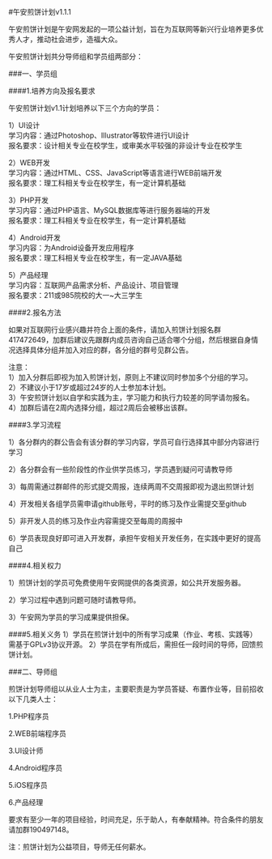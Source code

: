 #午安煎饼计划v1.1.1
 
午安煎饼计划是午安网发起的一项公益计划，旨在为互联网等新兴行业培养更多优秀人才，推动社会进步，造福大众。
 
午安煎饼计划共分导师组和学员组两部分：
 
###一、学员组
 
####1.培养方向及报名要求

午安煎饼计划v1.1计划培养以下三个方向的学员：
 
1）UI设计<br>
学习内容：通过Photoshop、Illustrator等软件进行UI设计<br>
报名要求：设计相关专业在校学生，或审美水平较强的非设计专业在校学生
 
2）WEB开发<br>
学习内容：通过HTML、CSS、JavaScript等语言进行WEB前端开发<br>
报名要求：理工科相关专业在校学生，有一定计算机基础
 
3）PHP开发<br>
学习内容：通过PHP语言、MySQL数据库等进行服务器端的开发<br>
报名要求：理工科相关专业在校学生，有一定计算机基础

4）Android开发<br>
学习内容：为Android设备开发应用程序<br>
报名要求：理工科相关专业在校学生，有一定JAVA基础

5）产品经理<br>
学习内容：互联网产品需求分析、产品设计、项目管理<br>
报名要求：211或985院校的大一~大三学生
 
####2.报名方法

如果对互联网行业感兴趣并符合上面的条件，请加入煎饼计划报名群417472649，加群后建议先跟群内成员咨询自己适合哪个分组，然后根据自身情况选择具体分组并加入对应的群，各分组的群号见群公告。
 
注意：<br>
1）加入分群后即视为加入煎饼计划，原则上不建议同时参加多个分组的学习。<br>
2）不建议小于17岁或超过24岁的人士参加本计划。<br>
3）午安煎饼计划以自学和实践为主，学习能力和执行力较差的同学请勿报名。<br>
4）加群后请在2周内选择分组，超过2周后会被移出该群。<br>
 
####3.学习流程

1）各分群内的群公告会有该分群的学习内容，学员可自行选择其中部分内容进行学习

2）各分群会有一些阶段性的作业供学员练习，学员遇到疑问可请教导师

3）每周需通过群邮件的形式提交周报，连续两周不交周报即视为退出煎饼计划

4）开发相关各组学员需申请github账号，平时的练习及作业需提交至github

5）非开发人员的练习及作业内容需提交至每周的周报中

6）学员表现良好即可进入开发群，承担午安相关开发任务，在实践中更好的提高自己
 
####4.相关权力

1）煎饼计划的学员可免费使用午安网提供的各类资源，如公共开发服务器。

2）学习过程中遇到问题可随时请教导师。

3）午安网为学员的学习成果提供担保。
 
####5.相关义务
1）学员在煎饼计划中的所有学习成果（作业、考核、实践等）需基于GPLv3协议开源。
2）学员在学有所成后，需担任一段时间的导师，回馈煎饼计划。
 
 
###二、导师组
 
煎饼计划导师组以从业人士为主，主要职责是为学员答疑、布置作业等，目前招收以下几类人士：

1.PHP程序员

2.WEB前端程序员

3.UI设计师

4.Android程序员

5.iOS程序员

6.产品经理
 
要求有至少一年的项目经验，时间充足，乐于助人，有奉献精神。符合条件的朋友请加群190497148。

注：煎饼计划为公益项目，导师无任何薪水。
